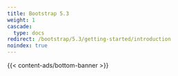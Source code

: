 ```yaml
---
title: Bootstrap 5.3
weight: 1
cascade:
  type: docs
redirect: /bootstrap/5.3/getting-started/introduction
noindex: true
---
```


{{< content-ads/bottom-banner >}}
